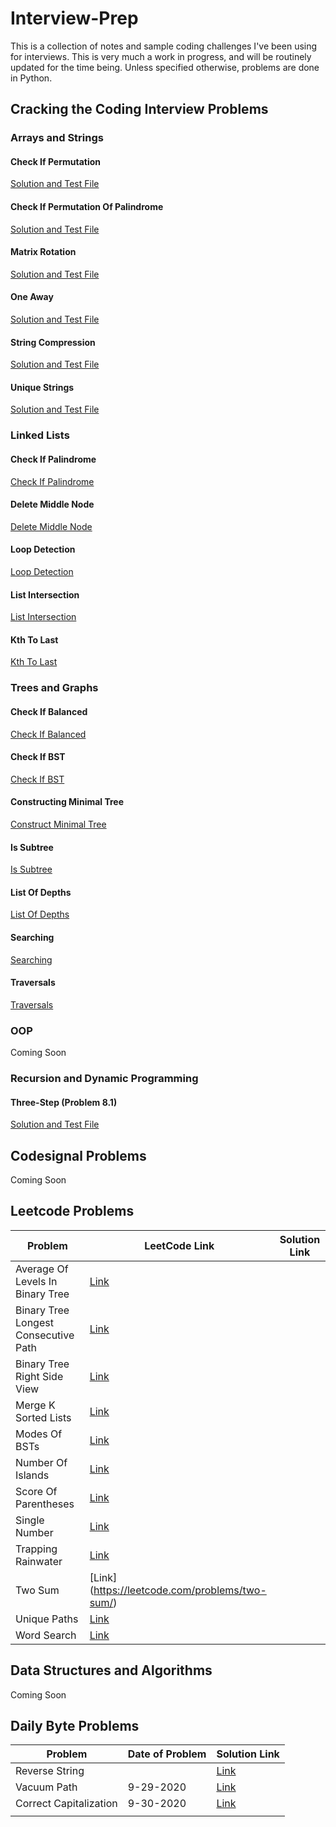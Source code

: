 
# Interview-Prep

This is a collection of notes and sample coding challenges I've been using for interviews. This is very much a work in progress, and will be routinely updated for the time being. Unless specified otherwise, problems are done in Python.

## Cracking the Coding Interview Problems
### Arrays and Strings
#### Check If Permutation
[Solution and Test File](https://github.com/piresjo/Interview-Prep-Guide/tree/master/Cracking%20The%20Coding%20Interview/Python/String%20Manipulation/Check%20If%20Permutation)
#### Check If Permutation Of Palindrome
[Solution and Test File](https://github.com/piresjo/Interview-Prep-Guide/tree/master/Cracking%20The%20Coding%20Interview/Python/String%20Manipulation/Check%20If%20Permutation%20Of%20Palindrome)
#### Matrix Rotation
[Solution and Test File](https://github.com/piresjo/Interview-Prep-Guide/tree/master/Cracking%20The%20Coding%20Interview/Python/String%20Manipulation/Matrix%20Rotation)
#### One Away
[Solution and Test File](https://github.com/piresjo/Interview-Prep-Guide/tree/master/Cracking%20The%20Coding%20Interview/Python/String%20Manipulation/One%20Away)
#### String Compression
[Solution and Test File](https://github.com/piresjo/Interview-Prep-Guide/tree/master/Cracking%20The%20Coding%20Interview/Python/String%20Manipulation/String%20Compression)
#### Unique Strings
[Solution and Test File](https://github.com/piresjo/Interview-Prep-Guide/tree/master/Cracking%20The%20Coding%20Interview/Python/String%20Manipulation/Unique%20Strings)
### Linked Lists
#### Check If Palindrome
[Check If Palindrome](https://github.com/piresjo/Interview-Prep-Guide/tree/master/Cracking%20The%20Coding%20Interview/Python/Linked%20Lists/Check%20If%20Palindrome)
#### Delete Middle Node
[Delete Middle Node](https://github.com/piresjo/Interview-Prep-Guide/tree/master/Cracking%20The%20Coding%20Interview/Python/Linked%20Lists/Delete%20Middle%20Node)
#### Loop Detection
[Loop Detection](https://github.com/piresjo/Interview-Prep-Guide/tree/master/Cracking%20The%20Coding%20Interview/Python/Linked%20Lists/Loop%20Detection)
#### List Intersection
[List Intersection](https://github.com/piresjo/Interview-Prep-Guide/tree/master/Cracking%20The%20Coding%20Interview/Python/Linked%20Lists/List%20Intersection)
#### Kth To Last
[Kth To Last](https://github.com/piresjo/Interview-Prep-Guide/tree/master/Cracking%20The%20Coding%20Interview/Python/Linked%20Lists/Kth%20To%20Last)
### Trees and Graphs
#### Check If Balanced
[Check If Balanced](https://github.com/piresjo/Interview-Prep-Guide/tree/master/Cracking%20The%20Coding%20Interview/Python/Graphs%20and%20Trees/Check%20If%20Balanced)
#### Check If BST
[Check If BST](https://github.com/piresjo/Interview-Prep-Guide/tree/master/Cracking%20The%20Coding%20Interview/Python/Graphs%20and%20Trees/Check%20If%20BST)
#### Constructing Minimal Tree
[Construct Minimal Tree](https://github.com/piresjo/Interview-Prep-Guide/tree/master/Cracking%20The%20Coding%20Interview/Python/Graphs%20and%20Trees/Construct%20Minimal%20Tree)
#### Is Subtree
[Is Subtree](https://github.com/piresjo/Interview-Prep-Guide/tree/master/Cracking%20The%20Coding%20Interview/Python/Graphs%20and%20Trees/Is%20Subtree)
#### List Of Depths
[List Of Depths](https://github.com/piresjo/Interview-Prep-Guide/tree/master/Cracking%20The%20Coding%20Interview/Python/Graphs%20and%20Trees/List%20of%20Depths)
#### Searching
[Searching](https://github.com/piresjo/Interview-Prep-Guide/tree/master/Cracking%20The%20Coding%20Interview/Python/Graphs%20and%20Trees/Searching)
#### Traversals
[Traversals](https://github.com/piresjo/Interview-Prep-Guide/tree/master/Cracking%20The%20Coding%20Interview/Python/Graphs%20and%20Trees/Traversals)
### OOP
Coming Soon
### Recursion and Dynamic Programming
#### Three-Step (Problem 8.1)
[Solution and Test File](https://github.com/piresjo/Interview-Prep-Guide/tree/master/Cracking%20The%20Coding%20Interview/Python/Recursion%20and%20DP/Three%20Step)
## Codesignal Problems
Coming Soon
## Leetcode Problems
| Problem                              | LeetCode Link                                                                   | Solution Link |
|--------------------------------------|---------------------------------------------------------------------------------|---------------|
| Average Of Levels In Binary Tree     | [Link](https://leetcode.com/problems/average-of-levels-in-binary-tree/)         |               |
| Binary Tree Longest Consecutive Path | [Link](https://leetcode.com/problems/binary-tree-longest-consecutive-sequence/) |               |
| Binary Tree Right Side View          | [Link](https://leetcode.com/problems/binary-tree-right-side-view/)              |               |
| Merge K Sorted Lists                 | [Link](https://leetcode.com/problems/merge-k-sorted-lists/)                     |               |
| Modes Of BSTs                        | [Link](https://leetcode.com/problems/find-mode-in-binary-search-tree/)          |               |
| Number Of Islands                    | [Link](https://leetcode.com/problems/number-of-islands/)                        |               |
| Score Of Parentheses                 | [Link](https://leetcode.com/problems/score-of-parentheses)                      |               |
| Single Number                        | [Link](https://leetcode.com/problems/single-number)                                                                                |               |
| Trapping Rainwater                   | [Link](https://leetcode.com/problems/trapping-rain-water/)                                                                                |               |
| Two Sum                              | [Link] (https://leetcode.com/problems/two-sum/)                                                                                |               |
| Unique Paths                         | [Link](https://leetcode.com/problems/unique-paths/)                                                                                |               |
| Word Search                          | [Link](https://leetcode.com/problems/word-search/)                                                                                |               |
## Data Structures and Algorithms
Coming Soon
## Daily Byte Problems
| Problem                | Date of Problem | Solution Link                                                                                                    |
|------------------------|-----------------|------------------------------------------------------------------------------------------------------------------|
| Reverse String         |                 | [Link](https://github.com/piresjo/Interview-Prep-Guide/tree/master/Daily%20Byte/Python/Reverse%20String)         |
| Vacuum Path            | 9-29-2020       | [Link](https://github.com/piresjo/Interview-Prep-Guide/tree/master/Daily%20Byte/Python/Vacuum%20Path)            |
| Correct Capitalization | 9-30-2020       | [Link](https://github.com/piresjo/Interview-Prep-Guide/tree/master/Daily%20Byte/Python/Correct%20Capitalization) |
|                        |                 |                                                                                                                  |